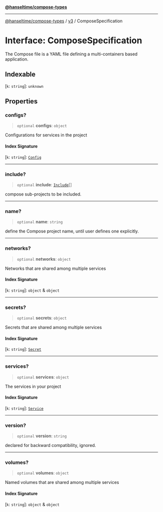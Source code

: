 [**@hanseltime/compose-types**](../../../../README.md)

***

[@hanseltime/compose-types](../../../../README.md) / [v3](../README.md) / ComposeSpecification

# Interface: ComposeSpecification

The Compose file is a YAML file defining a multi-containers based application.

## Indexable

\[`k`: `string`\]: `unknown`

## Properties

### configs?

> `optional` **configs**: `object`

Configurations for services in the project

#### Index Signature

\[`k`: `string`\]: [`Config`](Config.md)

***

### include?

> `optional` **include**: [`Include`](../type-aliases/Include.md)[]

compose sub-projects to be included.

***

### name?

> `optional` **name**: `string`

define the Compose project name, until user defines one explicitly.

***

### networks?

> `optional` **networks**: `object`

Networks that are shared among multiple services

#### Index Signature

\[`k`: `string`\]: `object` & `object`

***

### secrets?

> `optional` **secrets**: `object`

Secrets that are shared among multiple services

#### Index Signature

\[`k`: `string`\]: [`Secret`](Secret.md)

***

### services?

> `optional` **services**: `object`

The services in your project

#### Index Signature

\[`k`: `string`\]: [`Service`](Service.md)

***

### version?

> `optional` **version**: `string`

declared for backward compatibility, ignored.

***

### volumes?

> `optional` **volumes**: `object`

Named volumes that are shared among multiple services

#### Index Signature

\[`k`: `string`\]: `object` & `object`
